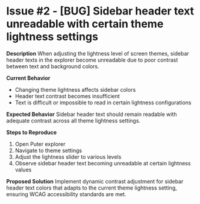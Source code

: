 # Issue #2 - [BUG] Sidebar header text unreadable with certain theme lightness settings

**Description**
When adjusting the lightness level of screen themes, sidebar header texts in the explorer become unreadable due to poor contrast between text and background colors.

**Current Behavior**
- Changing theme lightness affects sidebar colors
- Header text contrast becomes insufficient
- Text is difficult or impossible to read in certain lightness configurations

**Expected Behavior**
Sidebar header text should remain readable with adequate contrast across all theme lightness settings.

**Steps to Reproduce**
1. Open Puter explorer
2. Navigate to theme settings
3. Adjust the lightness slider to various levels
4. Observe sidebar header text becoming unreadable at certain lightness values

**Proposed Solution**
Implement dynamic contrast adjustment for sidebar header text colors that adapts to the current theme lightness setting, ensuring WCAG accessibility standards are met.

